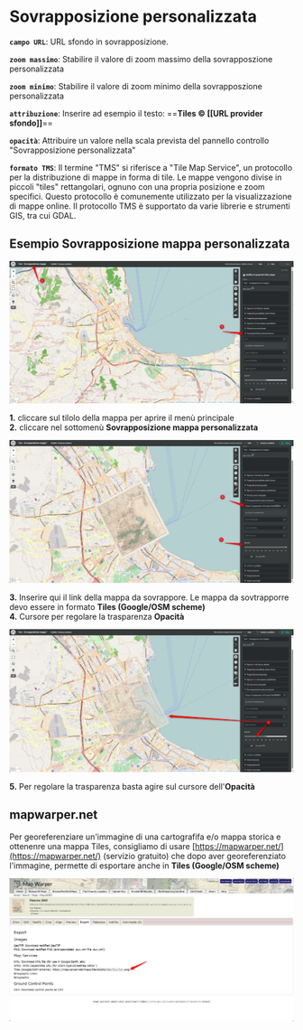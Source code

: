 # Sovrapposizione personalizzata

**`campo URL`**: 
URL sfondo in sovrapposizione.

**`zoom massimo`**:
Stabilire il valore di zoom massimo della sovrapposzione personalizzata

**`zoom minimo`**:
Stabilire il valore di zoom minimo della sovrapposzione personalizzata

**`attribuzione`**:
Inserire ad esempio il testo: ==**Tiles © [[URL provider sfondo]]**== 

**`opacità`**:
Attribuire un valore nella scala prevista del pannello controllo "Sovrapposizione personalizzata"

**`formato TMS`**:
Il termine "TMS" si riferisce a "Tile Map Service", un protocollo per la distribuzione di mappe in forma di tile. Le mappe vengono divise in piccoli "tiles" rettangolari, ognuno con una propria posizione e zoom specifici. Questo protocollo è comunemente utilizzato per la visualizzazione di mappe online.  Il protocollo TMS è supportato da varie librerie e strumenti GIS, tra cui GDAL.


## Esempio Sovrapposizione mappa personalizzata

![](..//img/sovrap_01.jpg "Esempio Sovrapposizione mappa personalizzata")

**1.** cliccare sul tilolo della mappa per aprire il menù principale <br>
**2.** cliccare nel sottomenù **Sovrapposizione mappa personalizzata**<br>

![](..//img/sovrap_02.jpg "Esempio Sovrapposizione mappa personalizzata")

**3.** Inserire qui il link della mappa da sovrappore. Le mappa da sovtrapporre devo essere in formato **Tiles (Google/OSM scheme)** <br>
**4.** Cursore per regolare la trasparenza **Opacità**<br>

![](..//img/sovrap_03.jpg "Esempio Sovrapposizione mappa personalizzata - Opacità")

**5.** Per regolare la trasparenza basta agire sul cursore dell'**Opacità**<br>

## mapwarper.net
Per georeferenziare un'immagine di una cartografifa  e/o mappa storica e ottenenre una mappa Tiles, consigliamo di usare [https://mapwarper.net/](https://mapwarper.net/) (servizio gratuito) che dopo aver georeferenziato l'immagine, permette di esportare anche in **Tiles (Google/OSM scheme)**

![](..//img/sovrap_04.jpg "mapwarper.net")